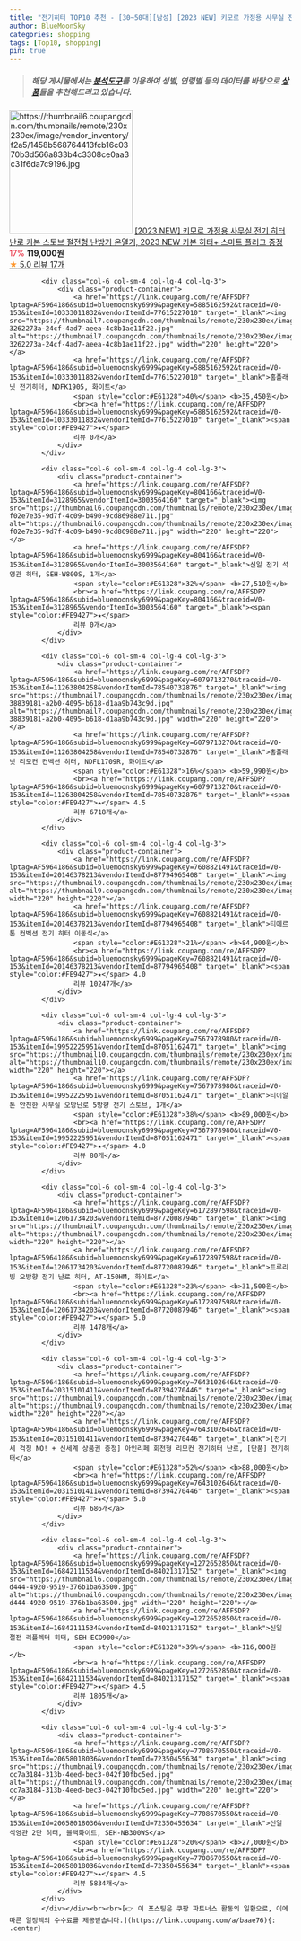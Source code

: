 ```yaml
---
title: "전기히터 TOP10 추천 - [30~50대][남성] [2023 NEW] 키모로 가정용 사무실 전기 히터 난로 카본 스토브 절전형 난방기 온열기, 2023 NEW 카본 히터+ 스"
author: BlueMoonSky
categories: shopping
tags: [Top10, shopping]
pin: true
---
```


> ##### 해당 게시물에서는 [**분석도구**](https://itemscout.io/)를 이용하여 **성별**, **연령별** 등의 데이터를 바탕으로 [**상품**](https://link.coupang.com/a/baae76)들을 추천해드리고 있습니다.
<div class="container"><div class="row">
            <div class="col-6 col-sm-4 col-lg-4 col-lg-3">
                <div class="product-container">
                    <a href="https://link.coupang.com/re/AFFSDP?lptag=AF5964186&subid=bluemoonsky6999&pageKey=7648330514&traceid=V0-153&itemId=20343203242&vendorItemId=84130706389" target="_blank"><img src="https://thumbnail6.coupangcdn.com/thumbnails/remote/230x230ex/image/vendor_inventory/f2a5/1458b568764413fcb16c0370b3d566a833b4c3308ce0aa3c31f6da7c9196.jpg" alt="https://thumbnail6.coupangcdn.com/thumbnails/remote/230x230ex/image/vendor_inventory/f2a5/1458b568764413fcb16c0370b3d566a833b4c3308ce0aa3c31f6da7c9196.jpg" width="220" height="220"></a>
                    <a href="https://link.coupang.com/re/AFFSDP?lptag=AF5964186&subid=bluemoonsky6999&pageKey=7648330514&traceid=V0-153&itemId=20343203242&vendorItemId=84130706389" target="_blank">[2023 NEW] 키모로 가정용 사무실 전기 히터 난로 카본 스토브 절전형 난방기 온열기, 2023 NEW 카본 히터+ 스마트 플러그 증정</a>
                    <span style="color:#E61328">17%</span> <b>119,000원</b>
                    <br><a href="https://link.coupang.com/re/AFFSDP?lptag=AF5964186&subid=bluemoonsky6999&pageKey=7648330514&traceid=V0-153&itemId=20343203242&vendorItemId=84130706389" target="_blank"><span style="color:#FE9427">★</span> 5.0
                    리뷰 17개</a>
                </div>
            </div>
            
            <div class="col-6 col-sm-4 col-lg-4 col-lg-3">
                <div class="product-container">
                    <a href="https://link.coupang.com/re/AFFSDP?lptag=AF5964186&subid=bluemoonsky6999&pageKey=5885162592&traceid=V0-153&itemId=10333011832&vendorItemId=77615227010" target="_blank"><img src="https://thumbnail7.coupangcdn.com/thumbnails/remote/230x230ex/image/retail/images/2915110721158978-3262273a-24cf-4ad7-aeea-4c8b1ae11f22.jpg" alt="https://thumbnail7.coupangcdn.com/thumbnails/remote/230x230ex/image/retail/images/2915110721158978-3262273a-24cf-4ad7-aeea-4c8b1ae11f22.jpg" width="220" height="220"></a>
                    <a href="https://link.coupang.com/re/AFFSDP?lptag=AF5964186&subid=bluemoonsky6999&pageKey=5885162592&traceid=V0-153&itemId=10333011832&vendorItemId=77615227010" target="_blank">홈플래닛 전기히터, NDFK1905, 화이트</a>
                    <span style="color:#E61328">40%</span> <b>35,450원</b>
                    <br><a href="https://link.coupang.com/re/AFFSDP?lptag=AF5964186&subid=bluemoonsky6999&pageKey=5885162592&traceid=V0-153&itemId=10333011832&vendorItemId=77615227010" target="_blank"><span style="color:#FE9427">★</span> 
                    리뷰 0개</a>
                </div>
            </div>
            
            <div class="col-6 col-sm-4 col-lg-4 col-lg-3">
                <div class="product-container">
                    <a href="https://link.coupang.com/re/AFFSDP?lptag=AF5964186&subid=bluemoonsky6999&pageKey=804166&traceid=V0-153&itemId=3128965&vendorItemId=3003564160" target="_blank"><img src="https://thumbnail6.coupangcdn.com/thumbnails/remote/230x230ex/image/retail/images/471766336271512-f02e7e35-9d7f-4c09-b490-9cd86988e711.jpg" alt="https://thumbnail6.coupangcdn.com/thumbnails/remote/230x230ex/image/retail/images/471766336271512-f02e7e35-9d7f-4c09-b490-9cd86988e711.jpg" width="220" height="220"></a>
                    <a href="https://link.coupang.com/re/AFFSDP?lptag=AF5964186&subid=bluemoonsky6999&pageKey=804166&traceid=V0-153&itemId=3128965&vendorItemId=3003564160" target="_blank">신일 전기 석영관 히터, SEH-W800S, 1개</a>
                    <span style="color:#E61328">32%</span> <b>27,510원</b>
                    <br><a href="https://link.coupang.com/re/AFFSDP?lptag=AF5964186&subid=bluemoonsky6999&pageKey=804166&traceid=V0-153&itemId=3128965&vendorItemId=3003564160" target="_blank"><span style="color:#FE9427">★</span> 
                    리뷰 0개</a>
                </div>
            </div>
            
            <div class="col-6 col-sm-4 col-lg-4 col-lg-3">
                <div class="product-container">
                    <a href="https://link.coupang.com/re/AFFSDP?lptag=AF5964186&subid=bluemoonsky6999&pageKey=6079713270&traceid=V0-153&itemId=11263804258&vendorItemId=78540732876" target="_blank"><img src="https://thumbnail7.coupangcdn.com/thumbnails/remote/230x230ex/image/retail/images/4263455229786188-38839181-a2b0-4095-b618-d1aa9b743c9d.jpg" alt="https://thumbnail7.coupangcdn.com/thumbnails/remote/230x230ex/image/retail/images/4263455229786188-38839181-a2b0-4095-b618-d1aa9b743c9d.jpg" width="220" height="220"></a>
                    <a href="https://link.coupang.com/re/AFFSDP?lptag=AF5964186&subid=bluemoonsky6999&pageKey=6079713270&traceid=V0-153&itemId=11263804258&vendorItemId=78540732876" target="_blank">홈플래닛 리모컨 컨벡션 히터, NDFL1709R, 화이트</a>
                    <span style="color:#E61328">16%</span> <b>59,990원</b>
                    <br><a href="https://link.coupang.com/re/AFFSDP?lptag=AF5964186&subid=bluemoonsky6999&pageKey=6079713270&traceid=V0-153&itemId=11263804258&vendorItemId=78540732876" target="_blank"><span style="color:#FE9427">★</span> 4.5
                    리뷰 6718개</a>
                </div>
            </div>
            
            <div class="col-6 col-sm-4 col-lg-4 col-lg-3">
                <div class="product-container">
                    <a href="https://link.coupang.com/re/AFFSDP?lptag=AF5964186&subid=bluemoonsky6999&pageKey=7608821491&traceid=V0-153&itemId=20146378213&vendorItemId=87794965408" target="_blank"><img src="https://thumbnail9.coupangcdn.com/thumbnails/remote/230x230ex/image/vendor_inventory/8ddd/07d4b6798eb55d53ecca2419f9340c131b9e99c34894675d216e88ded333.png" alt="https://thumbnail9.coupangcdn.com/thumbnails/remote/230x230ex/image/vendor_inventory/8ddd/07d4b6798eb55d53ecca2419f9340c131b9e99c34894675d216e88ded333.png" width="220" height="220"></a>
                    <a href="https://link.coupang.com/re/AFFSDP?lptag=AF5964186&subid=bluemoonsky6999&pageKey=7608821491&traceid=V0-153&itemId=20146378213&vendorItemId=87794965408" target="_blank">티에르톤 컨벡션 전기 히터 이동식</a>
                    <span style="color:#E61328">21%</span> <b>84,900원</b>
                    <br><a href="https://link.coupang.com/re/AFFSDP?lptag=AF5964186&subid=bluemoonsky6999&pageKey=7608821491&traceid=V0-153&itemId=20146378213&vendorItemId=87794965408" target="_blank"><span style="color:#FE9427">★</span> 4.0
                    리뷰 10247개</a>
                </div>
            </div>
            
            <div class="col-6 col-sm-4 col-lg-4 col-lg-3">
                <div class="product-container">
                    <a href="https://link.coupang.com/re/AFFSDP?lptag=AF5964186&subid=bluemoonsky6999&pageKey=7567978980&traceid=V0-153&itemId=19952225951&vendorItemId=87051162471" target="_blank"><img src="https://thumbnail10.coupangcdn.com/thumbnails/remote/230x230ex/image/vendor_inventory/dfcc/28654958333aa30c71978b1f96cf81f264fd07f8b75eff73fa845684bec7.jpg" alt="https://thumbnail10.coupangcdn.com/thumbnails/remote/230x230ex/image/vendor_inventory/dfcc/28654958333aa30c71978b1f96cf81f264fd07f8b75eff73fa845684bec7.jpg" width="220" height="220"></a>
                    <a href="https://link.coupang.com/re/AFFSDP?lptag=AF5964186&subid=bluemoonsky6999&pageKey=7567978980&traceid=V0-153&itemId=19952225951&vendorItemId=87051162471" target="_blank">티이알톤 안전한 사무실 오방난로 5방향 전기 스토브, 1개</a>
                    <span style="color:#E61328">38%</span> <b>89,000원</b>
                    <br><a href="https://link.coupang.com/re/AFFSDP?lptag=AF5964186&subid=bluemoonsky6999&pageKey=7567978980&traceid=V0-153&itemId=19952225951&vendorItemId=87051162471" target="_blank"><span style="color:#FE9427">★</span> 4.0
                    리뷰 80개</a>
                </div>
            </div>
            
            <div class="col-6 col-sm-4 col-lg-4 col-lg-3">
                <div class="product-container">
                    <a href="https://link.coupang.com/re/AFFSDP?lptag=AF5964186&subid=bluemoonsky6999&pageKey=6172897598&traceid=V0-153&itemId=12061734203&vendorItemId=87720087946" target="_blank"><img src="https://thumbnail7.coupangcdn.com/thumbnails/remote/230x230ex/image/vendor_inventory/dc04/655b22677ef3695076dedcc3c95e5706a2d4546586c3a89e24efab09726e.jpg" alt="https://thumbnail7.coupangcdn.com/thumbnails/remote/230x230ex/image/vendor_inventory/dc04/655b22677ef3695076dedcc3c95e5706a2d4546586c3a89e24efab09726e.jpg" width="220" height="220"></a>
                    <a href="https://link.coupang.com/re/AFFSDP?lptag=AF5964186&subid=bluemoonsky6999&pageKey=6172897598&traceid=V0-153&itemId=12061734203&vendorItemId=87720087946" target="_blank">트루리빙 오방향 전기 난로 히터, AT-150HM, 화이트</a>
                    <span style="color:#E61328">23%</span> <b>31,500원</b>
                    <br><a href="https://link.coupang.com/re/AFFSDP?lptag=AF5964186&subid=bluemoonsky6999&pageKey=6172897598&traceid=V0-153&itemId=12061734203&vendorItemId=87720087946" target="_blank"><span style="color:#FE9427">★</span> 5.0
                    리뷰 1478개</a>
                </div>
            </div>
            
            <div class="col-6 col-sm-4 col-lg-4 col-lg-3">
                <div class="product-container">
                    <a href="https://link.coupang.com/re/AFFSDP?lptag=AF5964186&subid=bluemoonsky6999&pageKey=7643102646&traceid=V0-153&itemId=20315101411&vendorItemId=87394270446" target="_blank"><img src="https://thumbnail9.coupangcdn.com/thumbnails/remote/230x230ex/image/vendor_inventory/b123/cf2d7aaffa90e3dc67f340da80eb1be1dac453a7d5d15c9de37493a342ca.png" alt="https://thumbnail9.coupangcdn.com/thumbnails/remote/230x230ex/image/vendor_inventory/b123/cf2d7aaffa90e3dc67f340da80eb1be1dac453a7d5d15c9de37493a342ca.png" width="220" height="220"></a>
                    <a href="https://link.coupang.com/re/AFFSDP?lptag=AF5964186&subid=bluemoonsky6999&pageKey=7643102646&traceid=V0-153&itemId=20315101411&vendorItemId=87394270446" target="_blank">[전기세 걱정 NO! + 신세계 상품권 증정] 아인리페 회전형 리모컨 전기히터 난로, [단품] 전기히터</a>
                    <span style="color:#E61328">52%</span> <b>88,000원</b>
                    <br><a href="https://link.coupang.com/re/AFFSDP?lptag=AF5964186&subid=bluemoonsky6999&pageKey=7643102646&traceid=V0-153&itemId=20315101411&vendorItemId=87394270446" target="_blank"><span style="color:#FE9427">★</span> 5.0
                    리뷰 686개</a>
                </div>
            </div>
            
            <div class="col-6 col-sm-4 col-lg-4 col-lg-3">
                <div class="product-container">
                    <a href="https://link.coupang.com/re/AFFSDP?lptag=AF5964186&subid=bluemoonsky6999&pageKey=1272652850&traceid=V0-153&itemId=16842111534&vendorItemId=84021317152" target="_blank"><img src="https://thumbnail6.coupangcdn.com/thumbnails/remote/230x230ex/image/retail/images/2022/11/23/18/3/c1bfb16d-d444-4920-9519-376b1ba63500.jpg" alt="https://thumbnail6.coupangcdn.com/thumbnails/remote/230x230ex/image/retail/images/2022/11/23/18/3/c1bfb16d-d444-4920-9519-376b1ba63500.jpg" width="220" height="220"></a>
                    <a href="https://link.coupang.com/re/AFFSDP?lptag=AF5964186&subid=bluemoonsky6999&pageKey=1272652850&traceid=V0-153&itemId=16842111534&vendorItemId=84021317152" target="_blank">신일 절전 리플렉터 히터, SEH-ECO900</a>
                    <span style="color:#E61328">39%</span> <b>116,000원</b>
                    <br><a href="https://link.coupang.com/re/AFFSDP?lptag=AF5964186&subid=bluemoonsky6999&pageKey=1272652850&traceid=V0-153&itemId=16842111534&vendorItemId=84021317152" target="_blank"><span style="color:#FE9427">★</span> 4.5
                    리뷰 1805개</a>
                </div>
            </div>
            
            <div class="col-6 col-sm-4 col-lg-4 col-lg-3">
                <div class="product-container">
                    <a href="https://link.coupang.com/re/AFFSDP?lptag=AF5964186&subid=bluemoonsky6999&pageKey=7708670550&traceid=V0-153&itemId=20658018036&vendorItemId=72350455634" target="_blank"><img src="https://thumbnail9.coupangcdn.com/thumbnails/remote/230x230ex/image/retail/images/469261698741645-cc7a3184-313b-4eed-bec3-042f10fbc5ed.jpg" alt="https://thumbnail9.coupangcdn.com/thumbnails/remote/230x230ex/image/retail/images/469261698741645-cc7a3184-313b-4eed-bec3-042f10fbc5ed.jpg" width="220" height="220"></a>
                    <a href="https://link.coupang.com/re/AFFSDP?lptag=AF5964186&subid=bluemoonsky6999&pageKey=7708670550&traceid=V0-153&itemId=20658018036&vendorItemId=72350455634" target="_blank">신일 석영관 2단 히터, 블랙화이트, SEH-NB300WS</a>
                    <span style="color:#E61328">20%</span> <b>27,000원</b>
                    <br><a href="https://link.coupang.com/re/AFFSDP?lptag=AF5964186&subid=bluemoonsky6999&pageKey=7708670550&traceid=V0-153&itemId=20658018036&vendorItemId=72350455634" target="_blank"><span style="color:#FE9427">★</span> 4.5
                    리뷰 5834개</a>
                </div>
            </div>
            </div></div><br><br>[👉 이 포스팅은 쿠팡 파트너스 활동의 일환으로, 이에 따른 일정액의 수수료를 제공받습니다.](https://link.coupang.com/a/baae76){: .center}